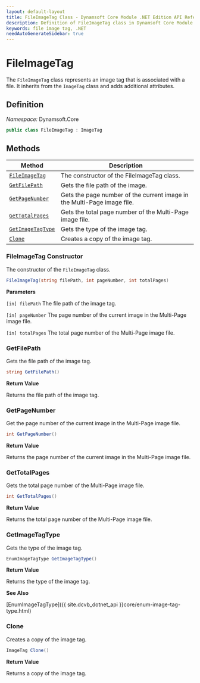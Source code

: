 ```yaml
---
layout: default-layout
title: FileImageTag Class - Dynamsoft Core Module .NET Edition API Reference
description: Definition of FileImageTag class in Dynamsoft Core Module .NET Edition.
keywords: file image tag, .NET
needAutoGenerateSidebar: true
---
```


# FileImageTag

The `FileImageTag` class represents an image tag that is associated with a file. It inherits from the `ImageTag` class and adds additional attributes.

## Definition

*Namespace:* Dynamsoft.Core


```csharp
public class FileImageTag : ImageTag
```

## Methods

| Method               | Description |
|----------------------|-------------|
| [`FileImageTag`](#FileImageTag-constructor) | The constructor of the FileImageTag class. |
| [`GetFilePath`](#getfilepath) | Gets the file path of the image.|
| [`GetPageNumber`](#getpagenumber) | Gets the page number of the current image in the Multi-Page image file. |
| [`GetTotalPages`](#gettotalpages) | Gets the total page number of the Multi-Page image file. |
| [`GetImageTagType`](#getimagetagtype) | Gets the type of the image tag. |
| [`Clone`](#clone) | Creates a copy of the image tag. |

### FileImageTag Constructor

The constructor of the `FileImageTag` class.

```csharp
FileImageTag(string filePath, int pageNumber, int totalPages)
```

**Parameters**

`[in] filePath` The file path of the image tag.

`[in] pageNumber` The page number of the current image in the Multi-Page image file.

`[in] totalPages` The total page number of the Multi-Page image file.

### GetFilePath

Gets the file path of the image tag.

```csharp
string GetFilePath()
```

**Return Value**

Returns the file path of the image tag.

### GetPageNumber

Get the page number of the current image in the Multi-Page image file.

```csharp
int GetPageNumber()
```

**Return Value**

Returns the page number of the current image in the Multi-Page image file.

### GetTotalPages

Gets the total page number of the Multi-Page image file.

```csharp
int GetTotalPages()
```

**Return Value**

Returns the total page number of the Multi-Page image file.

### GetImageTagType

Gets the type of the image tag.

```csharp
EnumImageTagType GetImageTagType()
```

**Return Value**

Returns the type of the image tag.

**See Also**

[EnumImageTagType]({{ site.dcvb_dotnet_api }}core/enum-image-tag-type.html)

### Clone

Creates a copy of the image tag.

```csharp
ImageTag Clone()
```

**Return Value**

Returns a copy of the image tag.
